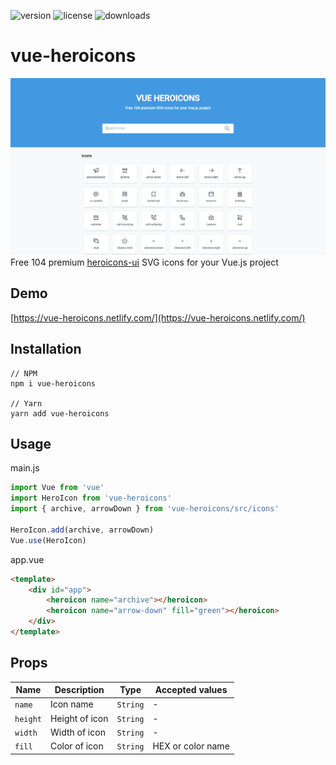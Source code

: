![version](https://img.shields.io/npm/v/vue-heroicons) ![license](https://img.shields.io/npm/l/vue-heroicons) ![downloads](https://img.shields.io/npm/dw/vue-heroicons)

# vue-heroicons
![alt text](https://raw.githubusercontent.com/Kholid060/vue-heroicons/master/src/assets/Screenshot.png)
Free 104 premium [heroicons-ui](https://github.com/sschoger/heroicons-ui) SVG icons for your Vue.js project

## Demo
[https://vue-heroicons.netlify.com/](https://vue-heroicons.netlify.com/)

## Installation
```
// NPM
npm i vue-heroicons

// Yarn
yarn add vue-heroicons
```

## Usage
main.js
```js
import Vue from 'vue'
import HeroIcon from 'vue-heroicons'
import { archive, arrowDown } from 'vue-heroicons/src/icons'

HeroIcon.add(archive, arrowDown)
Vue.use(HeroIcon)
```
app.vue
```html
<template>
    <div id="app">
        <heroicon name="archive"></heroicon>
        <heroicon name="arrow-down" fill="green"></heroicon>
    </div>
</template>
```

## Props

|  Name | Description  |  Type | Accepted values |
|---|---|---| --- |
|`name`  | Icon name  | `String`  | - |
|  `height` | Height of icon  | `String` | - |
| `width` | Width of icon | `String` | - |
| `fill` | Color of icon | `String` | HEX or color name |
